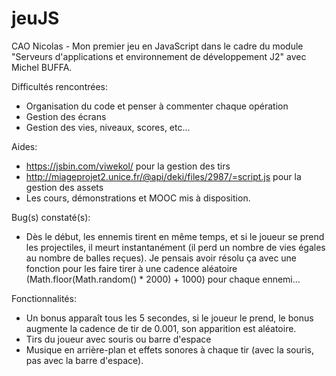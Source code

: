 # jeuJS
CAO Nicolas - Mon premier jeu en JavaScript dans le cadre du module "Serveurs d'applications et environnement de développement J2" avec Michel BUFFA.

Difficultés rencontrées:
- Organisation du code et penser à commenter chaque opération
- Gestion des écrans
- Gestion des vies, niveaux, scores, etc...

Aides:
- https://jsbin.com/viwekol/ pour la gestion des tirs
- http://miageprojet2.unice.fr/@api/deki/files/2987/=script.js pour la gestion des assets
- Les cours, démonstrations et MOOC mis à disposition.

Bug(s) constaté(s):
- Dès le début, les ennemis tirent en même temps, et si le joueur se prend les projectiles, il meurt instantanément (il perd un nombre de vies égales au nombre de balles reçues).
Je pensais avoir résolu ça avec une fonction pour les faire tirer à une cadence aléatoire (Math.floor(Math.random() * 2000) + 1000) pour chaque ennemi...

Fonctionnalités:
- Un bonus apparaît tous les 5 secondes, si le joueur le prend, le bonus augmente la cadence de tir de 0.001, son apparition est aléatoire.
- Tirs du joueur avec souris ou barre d'espace
- Musique en arrière-plan et effets sonores à chaque tir (avec la souris, pas avec la barre d'espace).
